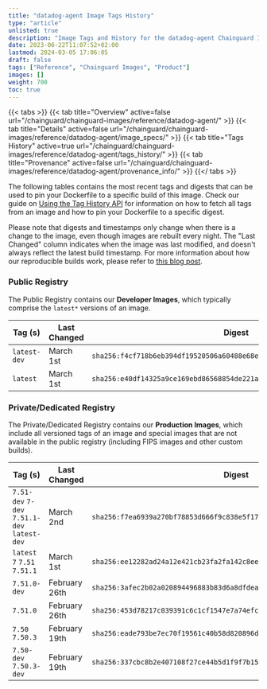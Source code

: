 ```yaml
---
title: "datadog-agent Image Tags History"
type: "article"
unlisted: true
description: "Image Tags and History for the datadog-agent Chainguard Image"
date: 2023-06-22T11:07:52+02:00
lastmod: 2024-03-05 17:06:05
draft: false
tags: ["Reference", "Chainguard Images", "Product"]
images: []
weight: 700
toc: true
---
```


{{< tabs >}}
{{< tab title="Overview" active=false url="/chainguard/chainguard-images/reference/datadog-agent/" >}}
{{< tab title="Details" active=false url="/chainguard/chainguard-images/reference/datadog-agent/image_specs/" >}}
{{< tab title="Tags History" active=true url="/chainguard/chainguard-images/reference/datadog-agent/tags_history/" >}}
{{< tab title="Provenance" active=false url="/chainguard/chainguard-images/reference/datadog-agent/provenance_info/" >}}
{{</ tabs >}}

The following tables contains the most recent tags and digests that can be used to pin your Dockerfile to a specific build of this image. Check our guide on [Using the Tag History API](/chainguard/chainguard-images/using-the-tag-history-api/) for information on how to fetch all tags from an image and how to pin your Dockerfile to a specific digest.

Please note that digests and timestamps only change when there is a change to the image, even though images are rebuilt every night. The "Last Changed" column indicates when the image was last modified, and doesn't always reflect the latest build timestamp. For more information about how our reproducible builds work, please refer to [this blog post](https://www.chainguard.dev/unchained/reproducing-chainguards-reproducible-image-builds).

### Public Registry
The Public Registry contains our **Developer Images**, which typically comprise the `latest*` versions of an image.

| Tag (s)       | Last Changed | Digest                                                                    |
|---------------|--------------|---------------------------------------------------------------------------|
|  `latest-dev` | March 1st    | `sha256:f4cf718b6eb394df19520506a60488e68ef88bb34a8a4a092bc7d5c395c6c98a` |
|  `latest`     | March 1st    | `sha256:e40df14325a9ce169ebd86568854de221ac179c013930ac4712688a35faa6f4b` |


### Private/Dedicated Registry
The Private/Dedicated Registry contains our **Production Images**, which include all versioned tags of an image and special images that are not available in the public registry (including FIPS images and other custom builds).

| Tag (s)                                       | Last Changed  | Digest                                                                    |
|-----------------------------------------------|---------------|---------------------------------------------------------------------------|
|  `7.51-dev` `7-dev` `7.51.1-dev` `latest-dev` | March 2nd     | `sha256:f7ea6939a270bf78853d666f9c838e5f17de0744bf1d06d4d0706678a651c3bb` |
|  `latest` `7` `7.51` `7.51.1`                 | March 1st     | `sha256:ee12282ad24a12e421cb23fa2fa142c8eed6e9fe87ef91d4d21383472123f876` |
|  `7.51.0-dev`                                 | February 26th | `sha256:3afec2b02a020894496883b83d6a8dfdeacefe3062c0347865b68ad2ebfe06f6` |
|  `7.51.0`                                     | February 26th | `sha256:453d78217c039391c6c1cf1547e7a74efcf3c7a5c988454b379d427391e00354` |
|  `7.50` `7.50.3`                              | February 19th | `sha256:eade793be7ec70f19561c40b58d820896d93bc8fe96e5fe8e0ad81c68e0efd75` |
|  `7.50-dev` `7.50.3-dev`                      | February 19th | `sha256:337cbc8b2e407108f27ce44b5d1f9f7b15e93a876207f94a9b8de7947143619a` |

